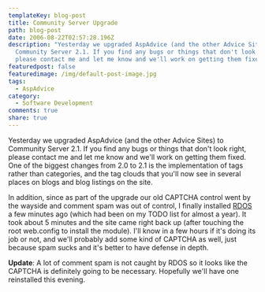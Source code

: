 ```yaml
---
templateKey: blog-post
title: Community Server Upgrade
path: blog-post
date: 2006-08-22T02:57:28.196Z
description: "Yesterday we upgraded AspAdvice (and the other Advice Sites) to
  Community Server 2.1. If you find any bugs or things that don't look right,
  please contact me and let me know and we'll work on getting them fixed. "
featuredpost: false
featuredimage: /img/default-post-image.jpg
tags:
  - AspAdvice
category:
  - Software Development
comments: true
share: true
---
```

<!--StartFragment-->

Yesterday we upgraded AspAdvice (and the other Advice Sites) to Community Server 2.1. If you find any bugs or things that don't look right, please contact me and let me know and we'll work on getting them fixed. One of the biggest changes from 2.0 to 2.1 is the implementation of tags rather than categories, and the tag clouds that you'll now see in several places on blogs and blog listings on the site.

In addition, since as part of the upgrade our old CAPTCHA control went by the wayside and comment spam was out of control, I finally installed [RDOS](http://angrypets.com/tools/rdos) a few minutes ago (which had been on my TODO list for almost a year). It took about 5 minutes and the site came right back up (after touching the root web.config to install the module). I'll know in a few hours if it's doing its job or not, and we'll probably add some kind of CAPTCHA as well, just because spam sucks and it's better to have defense in depth.

**Update**: A lot of comment spam is not caught by RDOS so it looks like the CAPTCHA is definitely going to be necessary. Hopefully we'll have one reinstalled this evening.

<!--EndFragment-->